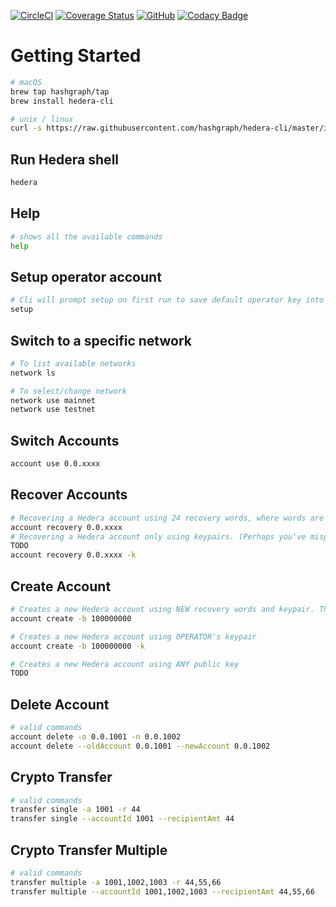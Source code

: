 [![CircleCI](https://circleci.com/gh/hashgraph/hedera-cli/tree/master.svg?style=shield)](https://circleci.com/gh/hashgraph/hedera-cli/tree/master) [![Coverage Status](https://coveralls.io/repos/github/hashgraph/hedera-cli/badge.svg?branch=test-coverage-jacoco)](https://coveralls.io/github/hashgraph/hedera-cli?branch=test-coverage-jacoco) [![GitHub](https://img.shields.io/github/license/hashgraph/hedera-mirror-node)](LICENSE)
[![Codacy Badge](https://api.codacy.com/project/badge/Grade/66c53b09f508477884f807f35ea755cc)](https://www.codacy.com/manual/HederaHashgraph/hedera-cli?utm_source=github.com&amp;utm_medium=referral&amp;utm_content=hashgraph/hedera-cli&amp;utm_campaign=Badge_Grade)

# Getting Started

```bash
# macOS
brew tap hashgraph/tap
brew install hedera-cli

# unix / linux
curl -s https://raw.githubusercontent.com/hashgraph/hedera-cli/master/install.sh | bash
```

## Run Hedera shell

```bash
hedera
```

## Help

```bash
# shows all the available commands
help
```

## Setup operator account

```bash
# Cli will prompt setup on first run to save default operator key into ~/.hedera
setup
```

## Switch to a specific network

```bash
# To list available networks
network ls

# To select/change network
network use mainnet
network use testnet
```

## Switch Accounts

```bash
account use 0.0.xxxx
```

## Recover Accounts

```bash
# Recovering a Hedera account using 24 recovery words, where words are separated by spaces. This is default.
account recovery 0.0.xxxx
# Recovering a Hedera account only using keypairs. (Perhaps you've misplaced your words)
TODO
account recovery 0.0.xxxx -k

```

## Create Account

```bash
# Creates a new Hedera account using NEW recovery words and keypair. This is default.
account create -b 100000000

# Creates a new Hedera account using OPERATOR's keypair 
account create -b 100000000 -k

# Creates a new Hedera account using ANY public key 
TODO
```

## Delete Account

```bash
# valid commands
account delete -o 0.0.1001 -n 0.0.1002
account delete --oldAccount 0.0.1001 --newAccount 0.0.1002
```

## Crypto Transfer

```bash
# valid commands
transfer single -a 1001 -r 44 
transfer single --accountId 1001 --recipientAmt 44
```

## Crypto Transfer Multiple

```bash
# valid commands
transfer multiple -a 1001,1002,1003 -r 44,55,66 
transfer multiple --accountId 1001,1002,1003 --recipientAmt 44,55,66
```

